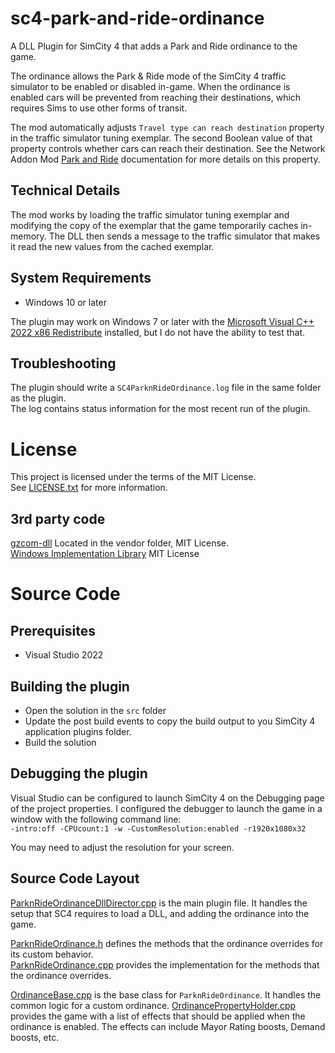 # sc4-park-and-ride-ordinance

A DLL Plugin for SimCity 4 that adds a Park and Ride ordinance to the game.   

The ordinance allows the Park & Ride mode of the SimCity 4 traffic simulator to be 
enabled or disabled in-game. When the ordinance is enabled cars will be prevented from
reaching their destinations, which requires Sims to use other forms of transit.

The mod automatically adjusts `Travel type can reach destination` property in the traffic simulator tuning exemplar.
The second Boolean value of that property controls whether cars can reach their destination.
See the Network Addon Mod [Park and Ride](https://www.sc4nam.com/docs/feature-guides/the-nam-traffic-simulator/#park--ride) documentation for more details on this property.

## Technical Details

The mod works by loading the traffic simulator tuning exemplar and modifying the copy of the exemplar that the
game temporarily caches in-memory. The DLL then sends a message to the traffic simulator that makes it read the
new values from the cached exemplar.

## System Requirements

* Windows 10 or later

The plugin may work on Windows 7 or later with the [Microsoft Visual C++ 2022 x86 Redistribute](https://aka.ms/vs/17/release/vc_redist.x86.exe) installed, but I do not have the ability to test that.

## Troubleshooting

The plugin should write a `SC4ParknRideOrdinance.log` file in the same folder as the plugin.    
The log contains status information for the most recent run of the plugin.

# License

This project is licensed under the terms of the MIT License.    
See [LICENSE.txt](LICENSE.txt) for more information.

## 3rd party code

[gzcom-dll](https://github.com/nsgomez/gzcom-dll/tree/master) Located in the vendor folder, MIT License.    
[Windows Implementation Library](https://github.com/microsoft/wil) MIT License    

# Source Code

## Prerequisites

* Visual Studio 2022

## Building the plugin

* Open the solution in the `src` folder
* Update the post build events to copy the build output to you SimCity 4 application plugins folder.
* Build the solution

## Debugging the plugin

Visual Studio can be configured to launch SimCity 4 on the Debugging page of the project properties.
I configured the debugger to launch the game in a window with the following command line:    
`-intro:off -CPUcount:1 -w -CustomResolution:enabled -r1920x1080x32`

You may need to adjust the resolution for your screen.

## Source Code Layout

[ParknRideOrdinanceDllDirector.cpp](src/ParknRideOrdinanceDllDirector.cpp) is the main plugin file. It handles the setup that SC4 requires to load a DLL, and adding the ordinance into the game.

[ParknRideOrdinance.h](src/ParknRideOrdinance.h) defines the methods that the ordinance overrides for its custom behavior.    
[ParknRideOrdinance.cpp](src/ParknRideOrdinance.cpp) provides the implementation for the methods that the ordinance overrides.

[OrdinanceBase.cpp](src/OrdinanceBase.cpp) is the base class for `ParknRideOrdinance`. It handles the common logic for a custom ordinance.
[OrdinancePropertyHolder.cpp](src/OrdinancePropertyHolder.cpp) provides the game with a list of effects that should be applied when the ordinance is enabled.
The effects can include Mayor Rating boosts, Demand boosts, etc.
